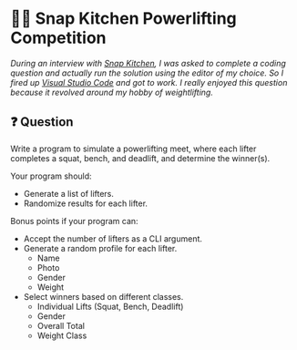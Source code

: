 # 🏋🏼 Snap Kitchen Powerlifting Competition

*During an interview with [Snap Kitchen][1], I was asked to complete a coding question and actually run the solution using the editor of my choice. So I fired up [Visual Studio Code][2] and got to work. I really enjoyed this question because it revolved around my hobby of weightlifting.*

## ❓ Question

Write a program to simulate a powerlifting meet, where each lifter completes a squat, bench, and deadlift, and determine the winner(s).

Your program should:
* Generate a list of lifters.
* Randomize results for each lifter.

Bonus points if your program can:
* Accept the number of lifters as a CLI argument.
* Generate a random profile for each lifter.
    * Name
    * Photo
    * Gender
    * Weight
* Select winners based on different classes.
    * Individual Lifts (Squat, Bench, Deadlift)
    * Gender
    * Overall Total
    * Weight Class

[1]: https://www.snapkitchen.com
[2]: https://code.visualstudio.com

